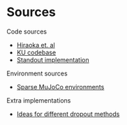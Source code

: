 # Sources

Code sources
- [Hiraoka et. al](https://github.com/TakuyaHiraoka/Dropout-Q-Functions-for-Doubly-Efficient-Reinforcement-Learning)
- [KU codebase](https://github.com/toshikwa/soft-actor-critic.pytorch)
- [Standout implementation](https://github.com/mabirck/adaptative-dropout-pytorch/blob/9c81ba607c1d9c4c9845ccaf4c7b2413d89c50c1/layers.py#L5)

Environment sources
- [Sparse MuJoCo environments](https://github.com/bmazoure/sparseMuJoCo/tree/master/sparseMuJoCo/envs/mujoco)


Extra implementations
- [Ideas for different dropout methods](https://towardsdatascience.com/12-main-dropout-methods-mathematical-and-visual-explanation-58cdc2112293)